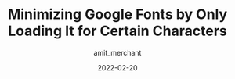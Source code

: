 ---
author: amit_merchant
date: 2022-02-20
permalink: false
tags:
  - typography
  - fonts
  - google
  - performance
  - minimalism
target_url: https://www.amitmerchant.com/minimizing-google-fonts-by-loading-it-for-certain-characters/
title: Minimizing Google Fonts by Only Loading It for Certain Characters
---